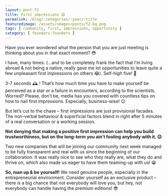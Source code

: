 ```yaml
---
layout: post-f2
title: First impressions 😅
permalink: /blog/:categories/:year/:title
featuredimage: /assets/images/posts/f2-bg.png
tags: [ community, first, impressions, opportunity ]
category: [ founders-founders ]
---
```


Have you ever wondered what the person that you are just meeting is thinking about you in that exact moment? 😳

I have, many times. (…and to be completely frank the fact that I’m living abroad & not being a native, really gave me lot opportunities to leave quite a few unpleasant first impressions on others 😂). Self-high five! 👏

3-7 seconds 🕰 ! That’s how much time you have to make yourself be perceived as a star or a failure in encounters, according to the scientists. Worried? Please, don’t be, media has you covered with countless tips on how to nail first impressions. Especially, business-wise! 😑

But let’s cut to the chase – first impressions are just provisional facades. The non-verbal behaviour & superficial factors blend in right after 5 minutes of a real conversation or a working session.

**Not denying that making a positive first impression can help you build trustworthiness, but on the long-term you ain’t fooling anybody with it. 😉**

Two new companies that will be joining our community next week managed to be fully transparent and real with us since the beginning of our collaboration. It was really nice to see who they really are, what they do and thrive on, which also made us eager to have them teaming-up with us! 😀

**So, man up & be yourself!** We need genuine people, especially in the entrepreneurial environment. Consider yourself as an exclusive product – there is a big chance that not everybody will love you, but hey, not everybody can handle having the premium editions! 😎
